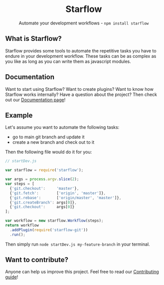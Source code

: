 <h1 align="center">Starflow</h1>
<p align="center">Automate your development workflows - <code>npm install starflow</code></p>

## What is Starflow?

Starflow provides some tools to automate the repetitive tasks you have to endure in your development workflow.
These tasks can be as complex as you like as long as you can write them as javascript modules. 

## Documentation

Want to start using Starflow? Want to create plugins? Want to know how Starflow works internally? Have a question about the project? Then check out our [Documentation page](docs/README.md)!

## Example

Let's assume you want to automate the following tasks:

- go to main git branch and update it
- create a new branch and check out to it

Then the following file would do it for you:

```js
// startDev.js

var starflow = require('starflow');

var args = process.argv.slice(2);
var steps = [
  {'git.checkout':     'master'},
  {'git.fetch':        ['origin', 'master']},
  {'git.rebase':       ['origin/master', 'master']},
  {'git.createBranch': args[0]},
  {'git.checkout':     args[0]}
];

var workflow = new starflow.Workflow(steps);
return workflow
  .addPlugin(require('starflow-git'))
  .run();
```

Then simply run `node startDev.js my-feature-branch` in your terminal.

## Want to contribute?

Anyone can help us improve this project. Feel free to read our [Contributing guide](CONTRIBUTING.md)!
